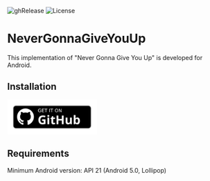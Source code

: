 ![ghRelease](https://img.shields.io/github/v/release/Willie169/mancala-android)
![License](https://img.shields.io/badge/license-AGPLv3-blue.svg)
# NeverGonnaGiveYouUp
This implementation of "Never Gonna Give You Up" is developed for Android.
## Installation
[<img src="https://github.com/Kunzisoft/Github-badge/raw/main/get-it-on-github.svg" alt="Get it on GitHub" height="80">](https://raw.githubusercontent.com/Willie169/mancala-android/main/com.willie.nevergonnagiveyouup_1.0.apk)
## Requirements
Minimum Android version: API 21 (Android 5.0, Lollipop)
